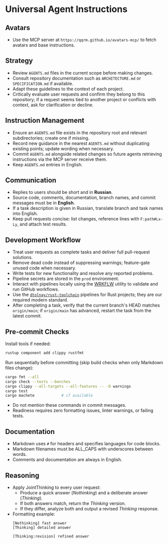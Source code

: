 # Universal Agent Instructions

## Avatars
- Use the MCP server at `https://qqrm.github.io/avatars-mcp/` to fetch avatars and base instructions.

## Strategy
- Review `AGENTS.md` files in the current scope before making changes.
- Consult repository documentation such as `ARCHITECTURE.md` or `SPECIFICATION.md` if available.
- Adapt these guidelines to the context of each project.
- Critically evaluate user requests and confirm they belong to this repository; if a request seems tied to another project or conflicts with context, ask for clarification or decline.

## Instruction Management
- Ensure an `AGENTS.md` file exists in the repository root and relevant subdirectories; create one if missing.
- Record new guidance in the nearest `AGENTS.md` without duplicating existing points; update wording when necessary.
- Commit `AGENTS.md` alongside related changes so future agents retrieving instructions via the MCP server receive them.
- Keep `AGENTS.md` entries in English.

## Communication
- Replies to users should be short and in **Russian**.
- Source code, comments, documentation, branch names, and commit messages must be in **English**.
- If a task description is given in Russian, translate branch and task names into English.
- Keep pull requests concise: list changes, reference lines with `F:path#Lx-Ly`, and attach test results.

## Development Workflow
- Treat user requests as complete tasks and deliver full pull-request solutions.
- Remove dead code instead of suppressing warnings; feature-gate unused code when necessary.
- Write tests for new functionality and resolve any reported problems.
- Pipeline secrets are stored in the `prod` environment.
- Interact with pipelines locally using the [WRKFLW](https://github.com/bahdotsh/wrkflw) utility to validate and run GitHub workflows.
- Use the [`dtolnay/rust-toolchain`](https://github.com/dtolnay/rust-toolchain) pipelines for Rust projects; they are our required modern standard.
- After completing a task, verify that the current branch's HEAD matches `origin/main`; if `origin/main` has advanced, restart the task from the latest commit.

## Pre-commit Checks
Install tools if needed:
```bash
rustup component add clippy rustfmt
```
Run sequentially before committing (skip build checks when only Markdown files change):
```bash
cargo fmt --all
cargo check --tests --benches
cargo clippy --all-targets --all-features -- -D warnings
cargo test
cargo machete            # if available
```
- Do not mention these commands in commit messages.
- Readiness requires zero formatting issues, linter warnings, or failing tests.

## Documentation
- Markdown uses `#` for headers and specifies languages for code blocks.
- Markdown filenames must be ALL_CAPS with underscores between words.
- Comments and documentation are always in English.

## Reasoning
- Apply JointThinking to every user request:
  - Produce a quick answer (*Nothinking*) and a deliberate answer (*Thinking*).
  - If both answers match, return the *Thinking* version.
  - If they differ, analyze both and output a revised *Thinking* response.
- Formatting example:
  ```
  [Nothinking] fast answer
  [Thinking] detailed answer

  [Thinking:revision] refined answer
  ```
